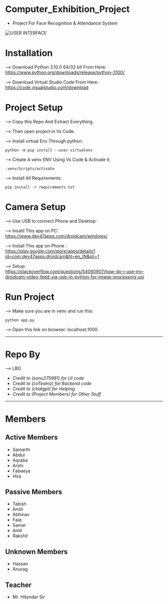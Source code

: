 # Computer_Exhibition_Project
- Project For Face Recognition & Attendance System

![USER INTERFACE](https://github.com/user-attachments/assets/0571f543-1f7e-4b9a-a8c6-1127ec1747e5)

# Installation 

--> Download Python 3.10.0 64/32 bit From Here: <br>
        https://www.python.org/downloads/release/python-3100/


--> Download Virtual Studio Code From Here: <br>
        https://code.visualstudio.com/download

# Project Setup 

--> Copy this Repo And Extract Everything.

--> Then open project in Vs Code.

--> Install virtual Env Through python:
    
```
python -m pip install --user virtualenv
```

--> Create A venv ENV Using Vs Code & Activate it:

```
.venv/Scripts/activate
```
--> Install All Requirements:

```
pip install -r requirements.txt
```

# Camera Setup

--> Use USB to connect Phone and Desktop:

--> Insatll This app on PC: <br>
        https://www.dev47apps.com/droidcam/windows/


--> Install This app on Phone : <br>
        https://play.google.com/store/apps/details?id=com.dev47apps.droidcam&hl=en_IN&pli=1

--> Setup: <br>
        https://stackoverflow.com/questions/54060907/how-do-i-use-my-droidcam-video-feed-via-usb-in-python-for-image-processing-usi

# Run Project

--> Make sure you are in venv and run this:

```
python app.py
```

--> Open this link on browser:
    localhost:1000

-----------------------------------------------------------------------------------------------------
# Repo By 

--> LBG


- *Credit to (sonu275981) for UI code* <br>
- *Credit to (coTeamz) for Backend code* <br>
- *Credit to (chatgpt) for Helping* <br>
- *Credit to (Project Members) for Other Stuff* <br>

-----------------------------------------------------------------------------------------------------

# Members 

## Active Members
- Samarth
- Abdul
- Aqraba
- Arshi
- Fabeeya
- Hira

## Passive Members
- Tabish
- Ansh
- Abhinav
- Faiq
- Samar
- Amit
- Rakshit

## Unknown Members
- Hassan
- Anurag

## Teacher
- Mr. Hitendar Sir






